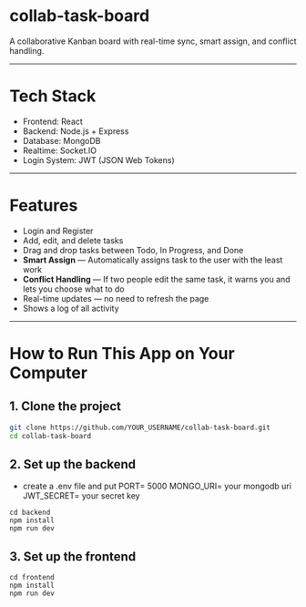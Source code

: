 # collab-task-board
A collaborative Kanban board with real-time sync, smart assign, and conflict handling.

---

# Tech Stack

- Frontend: React
- Backend: Node.js + Express
- Database: MongoDB
- Realtime: Socket.IO
- Login System: JWT (JSON Web Tokens)

---

# Features 

- Login and Register
- Add, edit, and delete tasks
- Drag and drop tasks between Todo, In Progress, and Done
- **Smart Assign** — Automatically assigns task to the user with the least work
- **Conflict Handling** — If two people edit the same task, it warns you and lets you choose what to do
- Real-time updates — no need to refresh the page
- Shows a log of all activity

---

# How to Run This App on Your Computer

## 1. Clone the project

```bash
git clone https://github.com/YOUR_USERNAME/collab-task-board.git
cd collab-task-board
```
## 2. Set up the backend

- create a .env file and put
  PORT= 5000
  MONGO_URI= your mongodb uri
  JWT_SECRET= your secret key
  
```
cd backend
npm install
npm run dev
```

## 3. Set up the frontend

```
cd frontend
npm install
npm run dev
```

